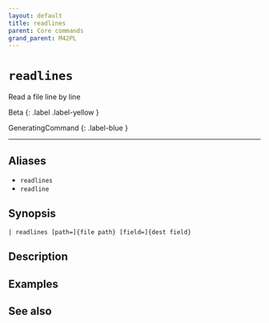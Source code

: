```yaml
---
layout: default
title: readlines
parent: Core commands
grand_parent: M42PL
---
```


# `readlines`

Read a file line by line

Beta
{: .label .label-yellow }

GeneratingCommand
{: .label-blue }

---



## Aliases

* `readlines`
* `readline`


## Synopsis

```shell
| readlines [path=]{file path} [field=]{dest field}
```


## Description

## Examples

## See also

